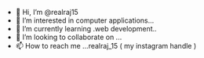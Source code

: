 - 👋 Hi, I’m @realraj15
- 👀 I’m interested in computer applications...
- 🌱 I’m currently learning .web development..
- 💞️ I’m looking to collaborate on ...
- 📫 How to reach me ...realraj_15 ( my instagram handle )

<!---
realraj15/realraj15 is a ✨ special ✨ repository because its `README.md` (this file) appears on your GitHub profile.
You can click the Preview link to take a look at your changes.
--->
